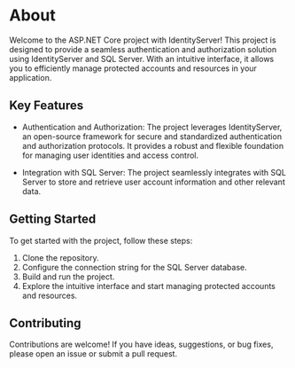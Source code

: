 # About

Welcome to the ASP.NET Core project with IdentityServer! This project is designed to provide a seamless authentication and authorization solution using IdentityServer and SQL Server. With an intuitive interface, it allows you to efficiently manage protected accounts and resources in your application.

## Key Features

- Authentication and Authorization: The project leverages IdentityServer, an open-source framework for secure and standardized authentication and authorization protocols. It provides a robust and flexible foundation for managing user identities and access control.

- Integration with SQL Server: The project seamlessly integrates with SQL Server to store and retrieve user account information and other relevant data.

## Getting Started

To get started with the project, follow these steps:

1. Clone the repository.
2. Configure the connection string for the SQL Server database.
3. Build and run the project.
4. Explore the intuitive interface and start managing protected accounts and resources.

## Contributing

Contributions are welcome! If you have ideas, suggestions, or bug fixes, please open an issue or submit a pull request.
